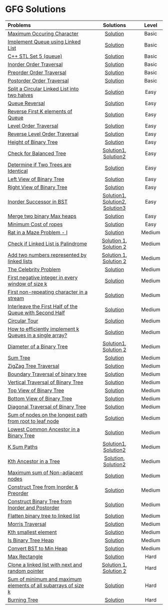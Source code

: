 # GFG Solutions

|  Problems  |  Solutions  |  Level  |
|:-----------|:-----------:|:-------:|
|  [Maximum Occuring Character](https://practice.geeksforgeeks.org/problems/maximum-occuring-character-1587115620/1)  |  [Solution](https://github.com/kishanrajput23/Love-Babbar-CPP-DSA-Course/blob/main/Lectures/Lecture_22/Lecture_Codes/maximum_occuring_character.cpp)  |  Basic  |
|  [Implement Queue using Linked List](https://www.geeksforgeeks.org/problems/implement-queue-using-linked-list/1)  |  [Solution](https://github.com/kishanrajput23/Love-Babbar-CPP-DSA-Course/blob/main/Lectures/Lecture_60/Lecture_Codes/implement_queue_using_linked_list.cpp)  |  Basic  |
|  [C++ STL Set 5 (queue)](https://www.geeksforgeeks.org/problems/c-stl-set-5-queue/1)  |  [Solution](https://github.com/kishanrajput23/Love-Babbar-CPP-DSA-Course/blob/main/Lectures/Lecture_60/Lecture_Codes/c%2B%2B_stl_set_5_queue.cpp)  |  Basic  |
|  [Inorder Order Traversal](https://www.geeksforgeeks.org/problems/inorder-traversal/1)  |  [Solution](https://github.com/kishanrajput23/Love-Babbar-CPP-DSA-Course/blob/main/Lectures/Lecture_62/Lecture_Codes/implementation_of_binary_tree.cpp)  |  Basic  |
|  [Preorder Order Traversal](https://www.geeksforgeeks.org/problems/preorder-traversal/1)  |  [Solution](https://github.com/kishanrajput23/Love-Babbar-CPP-DSA-Course/blob/main/Lectures/Lecture_62/Lecture_Codes/implementation_of_binary_tree.cpp)  |  Basic  |
 |  [Postorder Order Traversal](https://www.geeksforgeeks.org/problems/postorder-traversal/1)  |  [Solution](https://github.com/kishanrajput23/Love-Babbar-CPP-DSA-Course/blob/main/Lectures/Lecture_62/Lecture_Codes/implementation_of_binary_tree.cpp)  |  Basic  |
|  [Split a Circular Linked List into two halves](https://www.geeksforgeeks.org/problems/split-a-circular-linked-list-into-two-halves/1)  |  [Solution](https://github.com/kishanrajput23/Love-Babbar-CPP-DSA-Course/blob/main/Lectures/Lecture_48/Homework/split_a_circular_linked_list_into_two_halves.cpp)  |  Easy  |
|  [Queue Reversal](https://www.geeksforgeeks.org/problems/queue-reversal/1)  |  [Solution](https://github.com/kishanrajput23/Love-Babbar-CPP-DSA-Course/blob/main/Lectures/Lecture_61/Lecture_Codes/queue_reversal.cpp)  |  Easy  |
|  [Reverse First K elements of Queue](https://www.geeksforgeeks.org/problems/reverse-first-k-elements-of-queue/1)  |  [Solution](https://github.com/kishanrajput23/Love-Babbar-CPP-DSA-Course/blob/main/Lectures/Lecture_61/Lecture_Codes/reverse_first_k_elements_of_queue.cpp)  |  Easy  |
|  [Level Order Traversal](https://www.geeksforgeeks.org/problems/level-order-traversal/1)  |  [Solution](https://github.com/kishanrajput23/Love-Babbar-CPP-DSA-Course/blob/main/Lectures/Lecture_62/Lecture_Codes/level_order_traversal.cpp)  |  Easy  |
|  [Reverse Level Order Traversal](https://www.geeksforgeeks.org/problems/reverse-level-order-traversal/1)  |  [Solution](https://github.com/kishanrajput23/Love-Babbar-CPP-DSA-Course/blob/main/Lectures/Lecture_62/Homework/reverse_level_order_traversal.cpp)  |  Easy  |
|  [Height of Binary Tree](https://www.geeksforgeeks.org/problems/height-of-binary-tree/1)  |  [Solution](https://github.com/kishanrajput23/Love-Babbar-CPP-DSA-Course/blob/main/Lectures/Lecture_63/Lecture_Codes/height_of_binary_tree.cpp)  |  Easy  |
|  [Check for Balanced Tree](https://www.geeksforgeeks.org/problems/check-for-balanced-tree/1)  |  [Solution1](https://github.com/kishanrajput23/Love-Babbar-CPP-DSA-Course/blob/main/Lectures/Lecture_63/Lecture_Codes/check_for_balanced_tree_approach1.cpp), [Solution2](https://github.com/kishanrajput23/Love-Babbar-CPP-DSA-Course/blob/main/Lectures/Lecture_63/Lecture_Codes/check_for_balanced_tree_approach2.cpp)  |  Easy  |
|  [Determine if Two Trees are Identical](https://www.geeksforgeeks.org/problems/determine-if-two-trees-are-identical/1)  |  [Solution](https://github.com/kishanrajput23/Love-Babbar-CPP-DSA-Course/blob/main/Lectures/Lecture_63/Lecture_Codes/determine_if_two_trees_are_identical.cpp)  |  Easy  |
|  [Left View of Binary Tree](https://www.geeksforgeeks.org/problems/left-view-of-binary-tree/1)  |  [Solution](https://github.com/kishanrajput23/Love-Babbar-CPP-DSA-Course/blob/main/Lectures/Lecture_64/Lecture_Codes/left_view_of_binary_tree.cpp)  |  Easy  |
|  [Right View of Binary Tree](https://www.geeksforgeeks.org/problems/right-view-of-binary-tree/1)  |  [Solution](https://github.com/kishanrajput23/Love-Babbar-CPP-DSA-Course/blob/main/Lectures/Lecture_64/Lecture_Codes/right_view_of_binary_tree.cpp)  |  Easy  |
|  [Inorder Successor in BST](https://www.geeksforgeeks.org/problems/inorder-successor-in-bst/1?)  |  [Solution1](https://github.com/kishanrajput23/Love-Babbar-CPP-DSA-Course/blob/main/Lectures/Lecture_69/Homework/inorder_successor_in_bst_approach_1.cpp), [Solution2](https://github.com/kishanrajput23/Love-Babbar-CPP-DSA-Course/blob/main/Lectures/Lecture_69/Homework/inorder_successor_in_bst_approach_2.cpp), [Solution3](https://github.com/kishanrajput23/Love-Babbar-CPP-DSA-Course/blob/main/Lectures/Lecture_69/Homework/inorder_successor_in_bst_approach_3.cpp)  |  Easy  |
|  [Merge two binary Max heaps](https://www.geeksforgeeks.org/problems/merge-two-binary-max-heap0144/1)  |  [Solution](https://github.com/kishanrajput23/Love-Babbar-CPP-DSA-Course/blob/main/Lectures/Lecture_75/Lecture_Codes/merge_two_binary_max_heaps.cpp)  |  Easy  |
|  [Minimum Cost of ropes](https://www.geeksforgeeks.org/problems/minimum-cost-of-ropes-1587115620/1)  |  [Solution](https://github.com/kishanrajput23/Love-Babbar-CPP-DSA-Course/blob/main/Lectures/Lecture_75/Lecture_Codes/minimum_cost_of_ropes.cpp)  |  Easy  |
|  [Rat in a Maze Problem - I](https://practice.geeksforgeeks.org/problems/rat-in-a-maze-problem/1)  |  [Solution](https://github.com/kishanrajput23/Love-Babbar-CPP-DSA-Course/blob/main/Lectures/Lecture_40/Lecture_Codes/rat_in_a_maze_problem_I.cpp)  |  Medium  |
|  [Check if Linked List is Palindrome](https://www.geeksforgeeks.org/problems/check-if-linked-list-is-pallindrome/1)  |  [Solution 1](https://github.com/kishanrajput23/Love-Babbar-CPP-DSA-Course/blob/main/Lectures/Lecture_50/Lecture_Codes/check_if_linked_list_is_palindrome_approach-1.cpp), [Solution 2](https://github.com/kishanrajput23/Love-Babbar-CPP-DSA-Course/blob/main/Lectures/Lecture_50/Lecture_Codes/check_if_linked_list_is_palindrome_approach-2.cpp)  |  Medium  |
|  [Add two numbers represented by linked lists](https://www.geeksforgeeks.org/problems/add-two-numbers-represented-by-linked-lists/1)  |  [Solution 1](https://github.com/kishanrajput23/Love-Babbar-CPP-DSA-Course/blob/main/Lectures/Lecture_51/Lecture_Codes/add_two_numbers_represented_by_linked_lists_approach-1.cpp), [Solution 2](https://github.com/kishanrajput23/Love-Babbar-CPP-DSA-Course/blob/main/Lectures/Lecture_51/Lecture_Codes/add_two_numbers_represented_by_linked_lists_approach-2.cpp)  |  Medium  |
|  [The Celebrity Problem](https://www.geeksforgeeks.org/problems/the-celebrity-problem/1)  |  [Solution](https://github.com/kishanrajput23/Love-Babbar-CPP-DSA-Course/blob/main/Lectures/Lecture_57/Lecture_Codes/the_celebrity_problem.cpp)  |  Medium  |
|  [First negative integer in every window of size k](https://www.geeksforgeeks.org/problems/first-negative-integer-in-every-window-of-size-k3345/1)  |  [Solution](https://github.com/kishanrajput23/Love-Babbar-CPP-DSA-Course/blob/main/Lectures/Lecture_61/Lecture_Codes/first_negative_integer_in_every_window_of_size_k.cpp)  |  Medium  |
|  [First non-repeating character in a stream](https://www.geeksforgeeks.org/problems/first-non-repeating-character-in-a-stream1216/1)  |  [Solution](https://github.com/kishanrajput23/Love-Babbar-CPP-DSA-Course/blob/main/Lectures/Lecture_61/Lecture_Codes/first_non_repeating_character_in_a_stream.cpp)  |  Medium  |
|  [Interleave the First Half of the Queue with Second Half](https://www.geeksforgeeks.org/problems/interleave-the-first-half-of-the-queue-with-second-half/1)  |  [Solution](https://github.com/kishanrajput23/Love-Babbar-CPP-DSA-Course/blob/main/Lectures/Lecture_61/Lecture_Codes/interleave_the_first_half_of_the_queue_with_second_half.cpp)  |  Medium  |
|  [Circular Tour](https://www.geeksforgeeks.org/problems/circular-tour-1587115620/1)  |  [Solution](https://github.com/kishanrajput23/Love-Babbar-CPP-DSA-Course/blob/main/Lectures/Lecture_61/Lecture_Codes/circular_tour.cpp)  |  Medium  |
|  [How to efficiently implement k Queues in a single array?](https://www.geeksforgeeks.org/efficiently-implement-k-queues-single-array/)  |  [Solution](https://github.com/kishanrajput23/Love-Babbar-CPP-DSA-Course/blob/main/Lectures/Lecture_61/Lecture_Codes/kqueue.cpp)  |  Medium  |
|  [Diameter of a Binary Tree](https://www.geeksforgeeks.org/problems/diameter-of-binary-tree/1)  |  [Solution1](https://github.com/kishanrajput23/Love-Babbar-CPP-DSA-Course/blob/main/Lectures/Lecture_63/Lecture_Codes/diameter_of_a_binary_tree_approach1.cpp), [Solution 2](https://github.com/kishanrajput23/Love-Babbar-CPP-DSA-Course/blob/main/Lectures/Lecture_63/Lecture_Codes/diameter_of_a_binary_tree_approach2.cpp)  |  Medium  |
|  [Sum Tree](https://www.geeksforgeeks.org/problems/sum-tree/1)  |  [Solution](https://github.com/kishanrajput23/Love-Babbar-CPP-DSA-Course/blob/main/Lectures/Lecture_63/Lecture_Codes/sum_tree.cpp)  |  Medium  |
|  [ZigZag Tree Traversal](https://www.geeksforgeeks.org/problems/zigzag-tree-traversal/1)  |  [Solution](https://github.com/kishanrajput23/Love-Babbar-CPP-DSA-Course/blob/main/Lectures/Lecture_64/Lecture_Codes/zig_zag_tree_traversal.cpp)  |  Medium  |
|  [Boundary Traversal of binary tree](https://www.geeksforgeeks.org/problems/boundary-traversal-of-binary-tree/1)  |  [Solution](https://github.com/kishanrajput23/Love-Babbar-CPP-DSA-Course/blob/main/Lectures/Lecture_64/Lecture_Codes/boundary_traversal_of_binary_tree.cpp)  |  Medium  |
|  [Vertical Traversal of Binary Tree](https://www.geeksforgeeks.org/problems/print-a-binary-tree-in-vertical-order/1)  |  [Solution](https://github.com/kishanrajput23/Love-Babbar-CPP-DSA-Course/blob/main/Lectures/Lecture_64/Lecture_Codes/vertical_traversal_of_binary_tree.cpp)  |  Medium  |
|  [Top View of Binary Tree](https://www.geeksforgeeks.org/problems/top-view-of-binary-tree/1)  |  [Solution](https://github.com/kishanrajput23/Love-Babbar-CPP-DSA-Course/blob/main/Lectures/Lecture_64/Lecture_Codes/top_view_of_binary_tree.cpp)  |  Medium  |
|  [Bottom View of Binary Tree](https://www.geeksforgeeks.org/problems/bottom-view-of-binary-tree/1)  |  [Solution](https://github.com/kishanrajput23/Love-Babbar-CPP-DSA-Course/blob/main/Lectures/Lecture_64/Lecture_Codes/bottom_view_of_binary_tree.cpp)  |  Medium  |
|  [Diagonal Traversal of Binary Tree](https://www.geeksforgeeks.org/problems/diagonal-traversal-of-binary-tree/1)  |  [Solution](https://github.com/kishanrajput23/Love-Babbar-CPP-DSA-Course/blob/main/Lectures/Lecture_64/Lecture_Codes/diagonal_traversal_of_binary_tree.cpp)  |  Medium  |
|  [Sum of nodes on the longest path from root to leaf node](https://www.geeksforgeeks.org/problems/sum-of-the-longest-bloodline-of-a-tree/1)  |  [Solution](https://github.com/kishanrajput23/Love-Babbar-CPP-DSA-Course/blob/main/Lectures/Lecture_65/Lecture_Codes/sum_of_nodes_on_the_longest_path_from_root_to_leaf_node.cpp)  |  Medium  |
|  [Lowest Common Ancestor in a Binary Tree](https://www.geeksforgeeks.org/problems/lowest-common-ancestor-in-a-binary-tree/1)  |  [Solution](https://github.com/kishanrajput23/Love-Babbar-CPP-DSA-Course/blob/main/Lectures/Lecture_65/Lecture_Codes/lowest_common_ancestor_in_a_binary_tree.cpp)  |  Medium  |
|  [K Sum Paths](https://www.geeksforgeeks.org/problems/k-sum-paths/1)  |  [Solution1](https://github.com/kishanrajput23/Love-Babbar-CPP-DSA-Course/blob/main/Lectures/Lecture_65/Lecture_Codes/k_sum_paths_approach_1.cpp), [Solution2](https://github.com/kishanrajput23/Love-Babbar-CPP-DSA-Course/blob/main/Lectures/Lecture_65/Lecture_Codes/k_sum_paths_approach_2.cpp)  |  Medium  |
|  [Kth Ancestor in a Tree](https://www.geeksforgeeks.org/problems/kth-ancestor-in-a-tree/1)  |  [Solution](https://github.com/kishanrajput23/Love-Babbar-CPP-DSA-Course/blob/main/Lectures/Lecture_65/Lecture_Codes/kth_ancestor_in_a_tree_approach_1.cpp), [Solution2](https://github.com/kishanrajput23/Love-Babbar-CPP-DSA-Course/blob/main/Lectures/Lecture_65/Lecture_Codes/kth_ancestor_in_a_tree_approach_2.cpp)  |  Medium  |
|  [Maximum sum of Non-adjacent nodes](https://www.geeksforgeeks.org/problems/maximum-sum-of-non-adjacent-nodes/1)  |  [Solution](https://github.com/kishanrajput23/Love-Babbar-CPP-DSA-Course/blob/main/Lectures/Lecture_65/Lecture_Codes/maximum_sum_of_non_adjacent_nodes.cpp)  |  Medium  |
|  [Construct Tree from Inorder & Preorder](https://www.geeksforgeeks.org/problems/construct-tree-1/1)  |  [Solution](https://github.com/kishanrajput23/Love-Babbar-CPP-DSA-Course/blob/main/Lectures/Lecture_66/Lecture_Codes/construct_tree_from_inorder_and_preorder.cpp)  |  Medium  |
|  [Construct Binary Tree from Inorder and Postorder](https://www.geeksforgeeks.org/problems/tree-from-postorder-and-inorder/1)  |  [Solution](https://github.com/kishanrajput23/Love-Babbar-CPP-DSA-Course/blob/main/Lectures/Lecture_66/Lecture_Codes/construct_binary_tree_from_inorder_and_postorder.cpp)  |  Medium  |
|  [Flatten binary tree to linked list](https://www.geeksforgeeks.org/problems/flatten-binary-tree-to-linked-list/1)  |  [Solution](https://github.com/kishanrajput23/Love-Babbar-CPP-DSA-Course/blob/main/Lectures/Lecture_68/Lecture_Codes/flatten_binary_tree_to_linked_list.cpp)  |  Medium  |
|  [Morris Traversal](https://www.geeksforgeeks.org/inorder-tree-traversal-without-recursion-and-without-stack/)  |  [Solution](https://github.com/kishanrajput23/Love-Babbar-CPP-DSA-Course/blob/main/Lectures/Lecture_68/Homework/morris_taversal.cpp)  |  Medium  |
|  [Kth smallest element](https://www.geeksforgeeks.org/problems/kth-smallest-element5635/1)  |  [Solution](https://github.com/kishanrajput23/Love-Babbar-CPP-DSA-Course/blob/main/Lectures/Lecture_75/Lecture_Codes/kth_smallest_element.cpp)  |  Medium  |
|  [Is Binary Tree Heap](https://www.geeksforgeeks.org/problems/is-binary-tree-heap/1)  |  [Solution](https://github.com/kishanrajput23/Love-Babbar-CPP-DSA-Course/blob/main/Lectures/Lecture_75/Lecture_Codes/is_binary_tree_heap.cpp)  |  Medium  |
|  [Convert BST to Min Heap](https://www.geeksforgeeks.org/convert-bst-min-heap/)  |  [Solution](https://github.com/kishanrajput23/Love-Babbar-CPP-DSA-Course/blob/main/Lectures/Lecture_75/Lecture_Codes/convert_bst_to_min_heap.cpp)  |  Medium  |
|  [Max Rectangle](https://www.geeksforgeeks.org/problems/max-rectangle/1)  |  [Solution](https://github.com/kishanrajput23/Love-Babbar-CPP-DSA-Course/blob/main/Lectures/Lecture_57/Lecture_Codes/max_rectangle.cpp)  |  Hard  |
|  [Clone a linked list with next and random pointer](https://www.geeksforgeeks.org/problems/clone-a-linked-list-with-next-and-random-pointer/1)  |  [Solution 1](https://github.com/kishanrajput23/Love-Babbar-CPP-DSA-Course/blob/main/Lectures/Lecture_52/Lecture_Codes/Clone_a_linked_list_with_next_and_random_pointer_approach-1.cpp), [Solution 2](https://github.com/kishanrajput23/Love-Babbar-CPP-DSA-Course/blob/main/Lectures/Lecture_52/Lecture_Codes/Clone_a_linked_list_with_next_and_random_pointer_approach-2.cpp)  |  Hard  |
|  [Sum of minimum and maximum elements of all subarrays of size k](https://www.geeksforgeeks.org/sum-minimum-maximum-elements-subarrays-size-k/)  |  [Solution](https://github.com/kishanrajput23/Love-Babbar-CPP-DSA-Course/blob/main/Lectures/Lecture_61/Lecture_Codes/sum_of_max_min.cpp)  |  Hard  |
|  [Burning Tree](https://www.geeksforgeeks.org/problems/burning-tree/1)  |  [Solution](https://github.com/kishanrajput23/Love-Babbar-CPP-DSA-Course/blob/main/Lectures/Lecture_67/Lecture_Codes/burning_tree.cpp)  |  Hard  |
